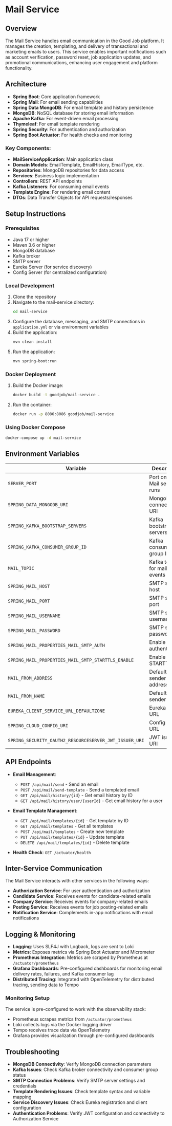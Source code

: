 # Mail Service

## Overview
The Mail Service handles email communication in the Good Job platform. It manages the creation, templating, and delivery of transactional and marketing emails to users. This service enables important notifications such as account verification, password reset, job application updates, and promotional communications, enhancing user engagement and platform functionality.

## Architecture
- **Spring Boot**: Core application framework
- **Spring Mail**: For email sending capabilities
- **Spring Data MongoDB**: For email template and history persistence
- **MongoDB**: NoSQL database for storing email information
- **Apache Kafka**: For event-driven email processing
- **Thymeleaf**: For email template rendering
- **Spring Security**: For authentication and authorization
- **Spring Boot Actuator**: For health checks and monitoring

### Key Components:
- **MailServiceApplication**: Main application class
- **Domain Models**: EmailTemplate, EmailHistory, EmailType, etc.
- **Repositories**: MongoDB repositories for data access
- **Services**: Business logic implementation
- **Controllers**: REST API endpoints
- **Kafka Listeners**: For consuming email events
- **Template Engine**: For rendering email content
- **DTOs**: Data Transfer Objects for API requests/responses

## Setup Instructions

### Prerequisites
- Java 17 or higher
- Maven 3.6 or higher
- MongoDB database
- Kafka broker
- SMTP server
- Eureka Server (for service discovery)
- Config Server (for centralized configuration)

### Local Development
1. Clone the repository
2. Navigate to the mail-service directory:
   ```bash
   cd mail-service
   ```
3. Configure the database, messaging, and SMTP connections in `application.yml` or via environment variables
4. Build the application:
   ```bash
   mvn clean install
   ```
5. Run the application:
   ```bash
   mvn spring-boot:run
   ```
   
### Docker Deployment
1. Build the Docker image:
   ```bash
   docker build -t goodjob/mail-service .
   ```
2. Run the container:
   ```bash
   docker run -p 8086:8086 goodjob/mail-service
   ```

### Using Docker Compose
```bash
docker-compose up -d mail-service
```

## Environment Variables
| Variable | Description | Default Value |
|----------|-------------|---------------|
| `SERVER_PORT` | Port on which Mail service runs | 8086 |
| `SPRING_DATA_MONGODB_URI` | MongoDB connection URI | mongodb://mongodb:27017/mail_db |
| `SPRING_KAFKA_BOOTSTRAP_SERVERS` | Kafka bootstrap servers | kafka:9092 |
| `SPRING_KAFKA_CONSUMER_GROUP_ID` | Kafka consumer group ID | mail-group |
| `MAIL_TOPIC` | Kafka topic for mail events | mail-events |
| `SPRING_MAIL_HOST` | SMTP server host | smtp.example.com |
| `SPRING_MAIL_PORT` | SMTP server port | 587 |
| `SPRING_MAIL_USERNAME` | SMTP server username | mail@goodjob.com |
| `SPRING_MAIL_PASSWORD` | SMTP server password | password |
| `SPRING_MAIL_PROPERTIES_MAIL_SMTP_AUTH` | Enable SMTP authentication | true |
| `SPRING_MAIL_PROPERTIES_MAIL_SMTP_STARTTLS_ENABLE` | Enable STARTTLS | true |
| `MAIL_FROM_ADDRESS` | Default sender email address | noreply@goodjob.com |
| `MAIL_FROM_NAME` | Default sender name | Good Job Platform |
| `EUREKA_CLIENT_SERVICE_URL_DEFAULTZONE` | Eureka server URL | http://eureka-server:8761/eureka/ |
| `SPRING_CLOUD_CONFIG_URI` | Config server URL | http://config-server:8888 |
| `SPRING_SECURITY_OAUTH2_RESOURCESERVER_JWT_ISSUER_URI` | JWT issuer URI | http://authorization-service:9000 |

## API Endpoints
- **Email Management**:
  - `POST /api/mail/send` - Send an email
  - `POST /api/mail/send-template` - Send a templated email
  - `GET /api/mail/history/{id}` - Get email history by ID
  - `GET /api/mail/history/user/{userId}` - Get email history for a user

- **Email Template Management**:
  - `GET /api/mail/templates/{id}` - Get template by ID
  - `GET /api/mail/templates` - Get all templates
  - `POST /api/mail/templates` - Create new template
  - `PUT /api/mail/templates/{id}` - Update template
  - `DELETE /api/mail/templates/{id}` - Delete template

- **Health Check**: `GET /actuator/health`

## Inter-Service Communication
The Mail Service interacts with other services in the following ways:
- **Authorization Service**: For user authentication and authorization
- **Candidate Service**: Receives events for candidate-related emails
- **Company Service**: Receives events for company-related emails
- **Posting Service**: Receives events for job posting-related emails
- **Notification Service**: Complements in-app notifications with email notifications

## Logging & Monitoring
- **Logging**: Uses SLF4J with Logback, logs are sent to Loki
- **Metrics**: Exposes metrics via Spring Boot Actuator and Micrometer
- **Prometheus Integration**: Metrics are scraped by Prometheus at `/actuator/prometheus`
- **Grafana Dashboards**: Pre-configured dashboards for monitoring email delivery rates, failures, and Kafka consumer lag
- **Distributed Tracing**: Integrated with OpenTelemetry for distributed tracing, sending data to Tempo

### Monitoring Setup
The service is pre-configured to work with the observability stack:
- Prometheus scrapes metrics from `/actuator/prometheus`
- Loki collects logs via the Docker logging driver
- Tempo receives trace data via OpenTelemetry
- Grafana provides visualization through pre-configured dashboards

## Troubleshooting
- **MongoDB Connectivity**: Verify MongoDB connection parameters
- **Kafka Issues**: Check Kafka broker connectivity and consumer group status
- **SMTP Connection Problems**: Verify SMTP server settings and credentials
- **Template Rendering Issues**: Check template syntax and variable mapping
- **Service Discovery Issues**: Check Eureka registration and client configuration
- **Authentication Problems**: Verify JWT configuration and connectivity to Authorization Service 